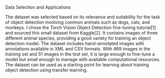 Data Selection and Applications

The dataset was selected based on its relevance and suitability for the task of object detection
involving common animals such as dogs, cats, and monkeys. I chose the Torch Vision Object
Detection fine-tuning tutorial[1] and sourced this small dataset from Kaggle[2]. It contains images
of three different animal species, providing a good variety for training an object detection model.
The dataset includes hand-annotated images with annotations available in XML and CSV
formats. With 469 images in the training set and 51 images in the test set, it is large enough to
fine-tune a model but small enough to manage with available computational resources.
The dataset can be used as a starting point for learning about training object detection using
transfer learning.
